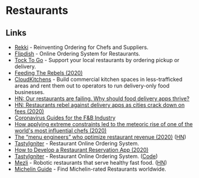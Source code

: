 # Restaurants

## Links

- [Rekki](https://rekki.com/en-us/) - Reinventing Ordering for Chefs and Suppliers.
- [Flipdish](https://www.flipdish.com/) - Online Ordering System for Restaurants.
- [Tock To Go](https://www.exploretock.com/) - Support your local restaurants by ordering pickup or delivery.
- [Feeding The Rebels (2020)](https://medium.com/@JeremyDiamond/feeding-the-rebels-6d748b8cfc58)
- [CloudKitchens](https://www.cloudkitchens.com/) - Build commercial kitchen spaces in less-trafficked areas and rent them out to operators to run delivery-only food businesses.
- [HN: Our restaurants are failing. Why should food delivery apps thrive?](https://news.ycombinator.com/item?id=23204225)
- [HN: Restaurants rebel against delivery apps as cities crack down on fees (2020)](https://news.ycombinator.com/item?id=23291170)
- [Coronavirus Guides for the F&B Industry](https://fnbcovidguide.com/)
- [How applying extreme constraints led to the meteoric rise of one of the world's most influential chefs (2020)](https://twitter.com/kevinleeme/status/1291763997595688962)
- [The “menu engineers” who optimize restaurant revenue (2020)](https://thehustle.co/meet-the-menu-engineers-helping-restaurants-retool-during-the-pandemic/) ([HN](https://news.ycombinator.com/item?id=24322607))
- [TastyIgniter](https://tastyigniter.com/) - Restaurant Online Ordering System.
- [How to Develop a Restaurant Reservation App (2020)](https://steelkiwi.com/blog/how-to-develop-a-restaurant-reservation-app/)
- [TastyIgniter](https://tastyigniter.com/) - Restaurant Online Ordering System. ([Code](https://github.com/tastyigniter/TastyIgniter))
- [Mezli](https://www.mezli.com/) - Robotic restaurants that serve healthy fast food. ([HN](https://news.ycombinator.com/item?id=26468204))
- [Michelin Guide](https://guide.michelin.com/en) - Find Michelin-rated Restaurants worldwide.

